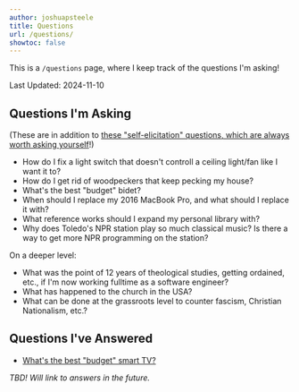 ```yaml
---
author: joshuapsteele
title: Questions
url: /questions/
showtoc: false
---
```


This is a `/questions` page, where I keep track of the questions I'm asking!

Last Updated: 2024-11-10

## Questions I'm Asking

(These are in addition to [these "self-elicitation" questions, which are always worth asking yourself](/questions-worth-asking/)!)

- How do I fix a light switch that doesn't controll a ceiling light/fan like I want it to?
- How do I get rid of woodpeckers that keep pecking my house?
- What's the best "budget" bidet?
- When should I replace my 2016 MacBook Pro, and what should I replace it with?
- What reference works should I expand my personal library with?
- Why does Toledo's NPR station play so much classical music? Is there a way to get more NPR programming on the station?

On a deeper level: 
- What was the point of 12 years of theological studies, getting ordained, etc., if I'm now working fulltime as a software engineer?
- What has happened to the church in the USA?
- What can be done at the grassroots level to counter fascism, Christian Nationalism, etc.?

## Questions I've Answered

- [What's the best "budget" smart TV?](/best-budget-smart-tv/)

*TBD! Will link to answers in the future.*